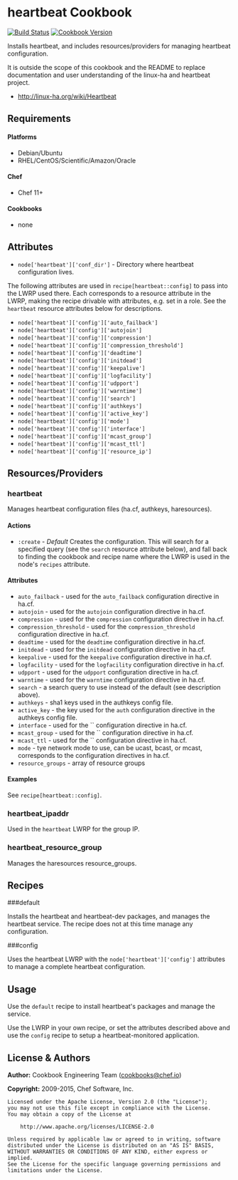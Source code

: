 heartbeat Cookbook
==================

[![Build Status](https://travis-ci.org/chef-cookbooks/heartbeat.svg?branch=master)](http://travis-ci.org/chef-cookbooks/heartbeat)
[![Cookbook Version](https://img.shields.io/cookbook/v/heartbeat.svg)](https://supermarket.chef.io/cookbooks/heartbeat)


Installs heartbeat, and includes resources/providers for managing
heartbeat configuration.

It is outside the scope of this cookbook and the README to replace
documentation and user understanding of the linux-ha and heartbeat
project.

* http://linux-ha.org/wiki/Heartbeat

Requirements
------------
#### Platforms
- Debian/Ubuntu
- RHEL/CentOS/Scientific/Amazon/Oracle

#### Chef
- Chef 11+

#### Cookbooks
- none


Attributes
----------
* `node['heartbeat']['conf_dir']` - Directory where heartbeat
  configuration lives.

The following attributes are used in `recipe[heartbeat::config]` to
pass into the LWRP used there. Each corresponds to a resource
attribute in the LWRP, making the recipe drivable with attributes,
e.g. set in a role. See the `heartbeat` resource attributes below for
descriptions.

* `node['heartbeat']['config']['auto_failback']`
* `node['heartbeat']['config']['autojoin']`
* `node['heartbeat']['config']['compression']`
* `node['heartbeat']['config']['compression_threshold']`
* `node['heartbeat']['config']['deadtime']`
* `node['heartbeat']['config']['initdead']`
* `node['heartbeat']['config']['keepalive']`
* `node['heartbeat']['config']['logfacility']`
* `node['heartbeat']['config']['udpport']`
* `node['heartbeat']['config']['warntime']`
* `node['heartbeat']['config']['search']`
* `node['heartbeat']['config']['authkeys']`
* `node['heartbeat']['config']['active_key']`
* `node['heartbeat']['config']['mode']`
* `node['heartbeat']['config']['interface']`
* `node['heartbeat']['config']['mcast_group']`
* `node['heartbeat']['config']['mcast_ttl']`
* `node['heartbeat']['config']['resource_ip']`

Resources/Providers
-------------------

### heartbeat

Manages heartbeat configuration files (ha.cf, authkeys, haresources).

#### Actions

* `:create` - *Default* Creates the configuration. This will search for a
  specified query (see the `search` resource attribute below), and
  fall back to finding the cookbook and recipe name where the LWRP is
  used in the node's `recipes` attribute.

#### Attributes

* `auto_failback` - used for the `auto_failback` configuration directive in ha.cf.
* `autojoin` - used for the `autojoin` configuration directive in ha.cf.
* `compression` - used for the `compression` configuration directive in ha.cf.
* `compression_threshold` - used for the `compression_threshold` configuration directive in ha.cf.
* `deadtime` - used for the `deadtime` configuration directive in ha.cf.
* `initdead` - used for the `initdead` configuration directive in ha.cf.
* `keepalive` - used for the `keepalive` configuration directive in ha.cf.
* `logfacility` - used for the `logfacility` configuration directive in ha.cf.
* `udpport` - used for the `udpport` configuration directive in ha.cf.
* `warntime` - used for the `warntime` configuration directive in ha.cf.
* `search` - a search query to use instead of the default (see
  description above).
* `authkeys` - sha1 keys used in the authkeys config file.
* `active_key` - the key used for the `auth` configuration directive
  in the authkeys config file.
* `interface` - used for the `` configuration directive in ha.cf.
* `mcast_group` - used for the `` configuration directive in ha.cf.
* `mcast_ttl` - used for the `` configuration directive in ha.cf.
* `mode` - tye network mode to use, can be ucast, bcast, or mcast,
  corresponds to the configuration directives in ha.cf.
* `resource_groups` - array of resource groups

#### Examples

See `recipe[heartbeat::config]`.

### heartbeat\_ipaddr

Used in the `heartbeat` LWRP for the group IP.

### heartbeat\_resource\_group

Manages the haresources resource_groups.

Recipes
-------

###default

Installs the heartbeat and heartbeat-dev packages, and manages the
heartbeat service. The recipe does not at this time manage any configuration.

###config

Uses the heartbeat LWRP with the `node['heartbeat']['config']`
attributes to manage a complete heartbeat configuration.

Usage
-----
Use the `default` recipe to install heartbeat's packages and manage
the service.

Use the LWRP in your own recipe, or set the attributes described above
and use the `config` recipe to setup a heartbeat-monitored application.

License & Authors
-----------------

**Author:** Cookbook Engineering Team (<cookbooks@chef.io>)

**Copyright:** 2009-2015, Chef Software, Inc.

```
Licensed under the Apache License, Version 2.0 (the "License");
you may not use this file except in compliance with the License.
You may obtain a copy of the License at

    http://www.apache.org/licenses/LICENSE-2.0

Unless required by applicable law or agreed to in writing, software
distributed under the License is distributed on an "AS IS" BASIS,
WITHOUT WARRANTIES OR CONDITIONS OF ANY KIND, either express or implied.
See the License for the specific language governing permissions and
limitations under the License.
```

